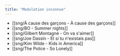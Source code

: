 ```yaml
---
title: "Modulation inconnue"
---
```


- [[sng/À cause des garçons - À cause des garçons]]
- [[sng/BO - Summer nights]]
- [[sng/Gilbert Montagné - On va s'aimer]]
- [[sng/Joe Dassin - Et si tu n'existais pas]]
- [[sng/Kim Wilde - Kids in America]]
- [[sng/The Police - So Lonely]]

